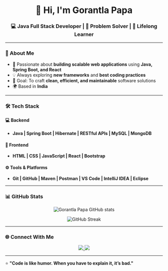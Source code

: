 <h1 align="center">👋 Hi, I'm Gorantla Papa</h1>

<h3 align="center">💻 Java Full Stack Developer | 🚀 Problem Solver | 🌱 Lifelong Learner</h3>

---

### 🧩 About Me
- 🌟 Passionate about **building scalable web applications** using **Java, Spring Boot, and React**  
- 💡 Always exploring **new frameworks** and **best coding practices**  
- 🎯 Goal: To craft **clean, efficient, and maintainable** software solutions  
- 🌍 Based in **India**

---

### 🛠️ Tech Stack

#### 💻 Backend
- **Java | Spring Boot | Hibernate | RESTful APIs | MySQL | MongoDB**

#### 🎨 Frontend
- **HTML | CSS | JavaScript | React | Bootstrap**

#### ⚙️ Tools & Platforms
- **Git | GitHub | Maven | Postman | VS Code | IntelliJ IDEA | Eclipse**

---

### 📊 GitHub Stats
<p align="center">
  <img src="https://github-readme-stats.vercel.app/api?username=gorantlapapa&show_icons=true&theme=tokyonight" alt="Gorantla Papa GitHub stats" />
</p>

<p align="center">
  <img src="https://github-readme-streak-stats.herokuapp.com/?user=gorantlapapa&theme=tokyonight" alt="GitHub Streak" />
</p>

---

### 🌐 Connect With Me
<p align="center">
  <a href="https://www.linkedin.com/in/gorantlapapa/" target="_blank">
    <img src="https://img.shields.io/badge/LinkedIn-blue?style=for-the-badge&logo=linkedin&logoColor=white"/>
  </a>
  <a href="mailto:gorantlapapa@example.com">
    <img src="https://img.shields.io/badge/Email-D14836?style=for-the-badge&logo=gmail&logoColor=white"/>
  </a>
</p>

---

⭐ **"Code is like humor. When you have to explain it, it’s bad."**
